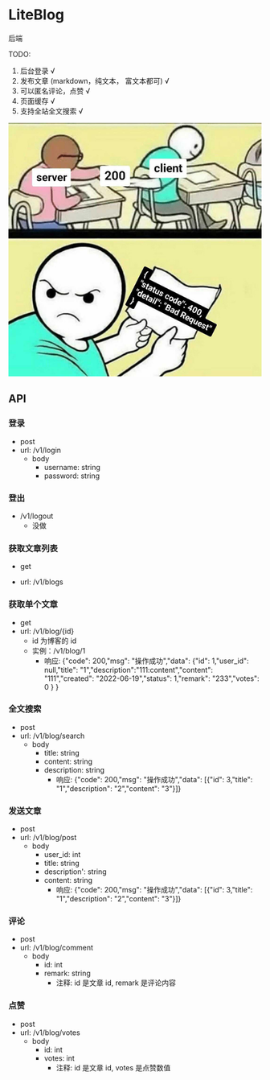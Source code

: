 # LiteBlog

后端

TODO:

1. 后台登录 √
2. 发布文章 (markdown，纯文本， 富文本都可) √
3. 可以匿名评论，点赞 √
4. 页面缓存 √
5. 支持全站全文搜索 √

![meme](../../asset/http_status_code_meme.jpeg)

## API

### 登录

- post
- url: /v1/login
    - body
        - username: string
        - password: string

### 登出

- /v1/logout
    - 没做

### 获取文章列表

- get

- url: /v1/blogs

### 获取单个文章

- get
- url: /v1/blog/{id}
    - id 为博客的 id
    - 实例：/v1/blog/1
        - 响应: {"code": 200,"msg": "操作成功","data": {"id": 1,"user_id": null,"title": "1","description":"111:content","content": "111","created": "2022-06-19","status": 1,"remark": "233","votes": 0
  }
}

### 全文搜索

- post
- url: /v1/blog/search
    - body
        - title: string
        - content: string
        - description: string
            - 响应: {"code": 200,"msg": "操作成功","data": [{"id": 3,"title": "1","description": "2","content": "3"}]}

### 发送文章

- post
- url: /v1/blog/post
    - body
        - user_id: int
        - title: string
        - description': string
        - content: string
            - 响应: {"code": 200,"msg": "操作成功","data": [{"id": 3,"title": "1","description": "2","content": "3"}]}

### 评论

- post
- url: /v1/blog/comment
    - body
        - id: int
        - remark: string
            - 注释: id 是文章 id, remark 是评论内容

### 点赞

- post
- url: /v1/blog/votes
    - body
        - id: int
        - votes: int
            - 注释: id 是文章 id, votes 是点赞数值
